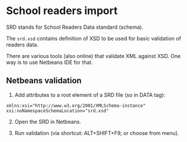 # School readers import

SRD stands for School Readers Data standard (schema).

The `srd.xsd` contains definition of XSD to be used for basic validation of readers data.

There are various tools (also online) that validate XML against XSD. One way is to use Netbeans IDE for that.

## Netbeans validation

1. Add attributes to a root element of a SRD file (so in DATA tag):
```
xmlns:xsi="http://www.w3.org/2001/XMLSchema-instance"
xsi:noNamespaceSchemaLocation="srd.xsd"
```

2. Open the SRD in Netbeans.

3. Run validation (via shortcut: ALT+SHIFT+F9; or choose from menu).
